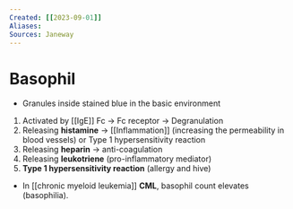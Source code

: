```yaml
---
Created: [[2023-09-01]]
Aliases: 
Sources: Janeway
---
```

# Basophil
- Granules inside stained blue in the basic environment

1. Activated by [[IgE]] Fc → Fc receptor → Degranulation
2. Releasing **histamine** → [[Inflammation]] (increasing the permeability in blood vessels) or Type 1 hypersensitivity reaction
3. Releasing **heparin** → anti-coagulation
4. Releasing **leukotriene** (pro-inflammatory mediator)
5. **Type 1 hypersensitivity reaction** (allergy and hive)

- In [[chronic myeloid leukemia]] **CML**, basophil count elevates (basophilia). 
